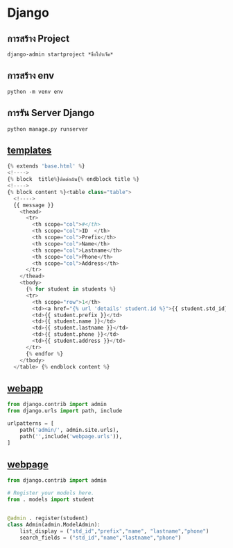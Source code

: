 # Django

## การสร้าง Project
    django-admin startproject *ขื่อโปรเจ็ค*

## การสร้าง env
    python -m venv env

## การรัน Server Django
    python manage.py runserver

## [templates](https://github.com/JERMANYs/my_web_app_model/tree/main/templates)
```python
{% extends 'base.html' %}
<!---->
{% block  title%}ติดต่อฉัน{% endblock title %}
<!---->
{% block content %}<table class="table">
  <!---->
  {{ message }}
    <thead>
      <tr>
        <th scope="col">#</th>
        <th scope="col">ID  </th>
        <th scope="col">Prefix</th>
        <th scope="col">Name</th>
        <th scope="col">Lastname</th>
        <th scope="col">Phone</th>
        <th scope="col">Address</th>
      </tr>
    </thead>
    <tbody>
      {% for student in students %}
      <tr>
        <th scope="row">1</th>
        <td><a href="{% url 'details' student.id %}">{{ student.std_id}}</a><td>
        <td>{{ student.prefix }}</td>
        <td>{{ student.name }}</td>
        <td>{{ student.lastname }}</td>
        <td>{{ student.phone }}</td>
        <td>{{ student.address }}</td>
      </tr>
      {% endfor %}
    </tbody>
  </table> {% endblock content %}
```
## [webapp](https://github.com/JERMANYs/my_web_app_model/tree/main/webapp)

```python
from django.contrib import admin
from django.urls import path, include 

urlpatterns = [
    path('admin/', admin.site.urls),
    path('',include('webpage.urls')),
]
```

## [webpage](https://github.com/JERMANYs/my_web_app_model/tree/main/webpage)
```python
from django.contrib import admin

# Register your models here.
from . models import student


@admin . register(student)
class Admin(admin.ModelAdmin):
    list_display = ("std_id","prefix","name", "lastname","phone")
    search_fields = ("std_id","name","lastname","phone")


```
